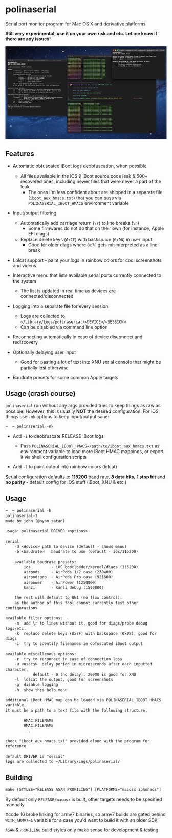 # polinaserial

Serial port monitor program for Mac OS X and derivative platforms

**Still very experimental, use it on your own risk and etc. Let me know if there are any issues!**

![](repo/demo.jpg)

## Features

* Automatic obfuscated iBoot logs deobfuscation, when possible
    * All files available in the iOS 9 iBoot source code leak & 500+ recovered ones, including newer files that were never a part of the leak
		* The ones I'm less confident about are shipped in a separate file (`iboot_aux_hmacs.txt`) that you can pass via `POLINASERIAL_IBOOT_HMACS` environment variable

* Input/output filtering
    * Automatically add carriage return (`\r`) to line breaks (`\n`)
        * Some firmwares do not do that on their own (for instance, Apple EFI diags)
    * Replace delete keys (`0x7F`) with backspace (`0x08`) in user input
        * Good for older diags where `0x7F` gets misinterpreted as a line break

* Lolcat support - paint your logs in rainbow colors for cool screenshots and videos

* Interactive menu that lists available serial ports currently connected to the system
    * The list is updated in real time as devices are connected/disconnected

* Logging into a separate file for every session
    * Logs are collected to `~/Library/Logs/polinaserial/<DEVICE>/<SESSION>`
    * Can be disabled via command line option

* Reconnecting automatically in case of device disconnect and rediscovery

* Optionally delaying user input
    * Good for pasting a lot of text into XNU serial console that might be partially lost otherwise

* Baudrate presets for some common Apple targets

## Usage (crash course)

`polinaserial` run without any args provided tries to keep things as raw as possible. However, this is usually **NOT** the desired configuration. For iOS things use `-nk` options to keep input/output sane:

```
➜  ~ polinaserial -nk
```

* Add `-i` to deobfuscate RELEASE iBoot logs
	* Pass `POLINASERIAL_IBOOT_HMACS=/path/to/iboot_aux_hmacs.txt` as environment variable to load more iBoot HMAC mappings, or export it via shell configuration scripts

* Add `-l` to paint output into rainbow colors (lolcat)

Serial configuration defaults to **115200** baud rate, **8 data bits**, **1 stop bit** and **no parity** - default config for iOS stuff (iBoot, XNU & etc.)

## Usage

```
➜  ~ polinaserial -h
polinaserial-1
made by john (@nyan_satan)

usage: polinaserial DRIVER <options>

serial:
	-d <device>	path to device (default - shows menu)
	-b <baudrate>	baudrate to use (default - ios/115200)

	available baudrate presets:
		ios         - iOS bootloader/kernel/diags (115200)
		airpods     - AirPods 1/2 case (230400)
		airpodspro  - AirPods Pro case (921600)
		airpower    - AirPower (1250000)
		kanzi       - Kanzi debug (1500000)

	the rest will default to 8N1 (no flow control),
	as the author of this tool cannot currently test other configurations

available filter options:
	-n	add \r to lines without it, good for diags/probe debug logs/etc.
	-k	replace delete keys (0x7F) with backspace (0x08), good for diags
	-i	try to identify filenames in obfuscated iBoot output

available miscallenous options:
	-r	try to reconnect in case of connection loss
	-u <usecs>	delay period in microseconds after each inputted character,
			default - 0 (no delay), 20000 is good for XNU
	-l	lolcat the output, good for screenshots
	-g	disable logging
	-h	show this help menu

additional iBoot HMAC map can be loaded via POLINASERIAL_IBOOT_HMACS variable,
it must be a path to a text file with the following structure:

		HMAC:FILENAME
		HMAC:FILENAME
		...

check "iboot_aux_hmacs.txt" provided along with the program for reference

default DRIVER is "serial"
logs are collected to ~/Library/Logs/polinaserial/
```

## Building

```
make [STYLES="RELEASE ASAN PROFILING"] [PLATFORMS="macosx iphoneos"]
```

By default only `RELEASE/macosx` is built, other targets needs to be specified manually

Xcode 16 broke linking for armv7 binaries, so armv7 builds are gated behind `WITH_ARMV7=1` variable for a case you'd want to build it with an older SDK

`ASAN` & `PROFILING` build styles only make sense for development & testing
